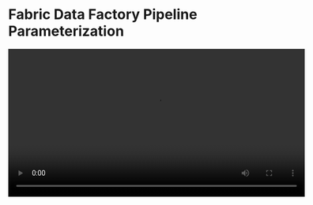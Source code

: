 # Fabric Data Factory Pipeline Parameterization
<link rel="icon" href="articles/fabric_16_color.svg" type="image/x-icon" >


<video width="600" controls>
  <source src="FabricDataFactoryPipelinesCI-CD-Parameterization-MeetingRecording.mp4" type="video/mp4">
  Your browser does not support the video tag.
</video>
